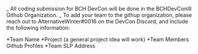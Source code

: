 _ All coding submission for BCH DevCon will be done in the BCHDevConIII Github Organization. _
To add your team to the githup organization, please reach out to AlternativeWinter#0016 on the DevCon Discord, and include the following information:

*Team Name
*Project (a general project idea will work)
*Team Members Github Profiles
*Team SLP Address

